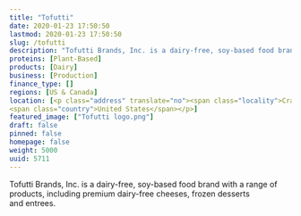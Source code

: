 ```yaml
---
title: "Tofutti"
date: 2020-01-23 17:50:50
lastmod: 2020-01-23 17:50:50
slug: /tofutti
description: "Tofutti Brands, Inc. is a dairy-free, soy-based food brand with a range of products, including premium dairy-free cheeses, frozen desserts and entrees."
proteins: [Plant-Based]
products: [Dairy]
business: [Production]
finance_type: []
regions: [US & Canada]
location: [<p class="address" translate="no"><span class="locality">Cranford</span>,<br>
<span class="country">United States</span></p>]
featured_image: ["Tofutti logo.png"]
draft: false
pinned: false
homepage: false
weight: 5000
uuid: 5711
---
```

Tofutti Brands, Inc. is a dairy-free, soy-based food brand with a range of products, including premium dairy-free cheeses, frozen desserts and entrees.
